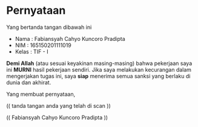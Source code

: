 # Pernyataan

Yang bertanda tangan dibawah ini

* Nama  : Fabiansyah Cahyo Kuncoro Pradipta
* NIM   : 165150201111019
* Kelas : TIF - I

**Demi Allah** (atau sesuai keyakinan masing-masing) bahwa pekerjaan saya ini **MURNI** hasil pekerjaan sendiri. Jika saya melakukan kecurangan dalam mengerjakan tugas ini, saya **siap** menerima semua sanksi yang berlaku di dunia dan akhirat.

Yang membuat pernyataan,

(( tanda tangan anda yang telah di scan ))

(( Fabiansyah Cahyo Kuncoro Pradipta ))
